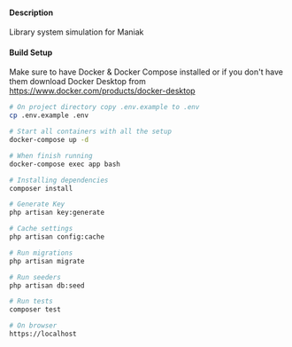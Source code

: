 #### Description
Library system simulation for Maniak

#### Build Setup

Make sure to have Docker & Docker Compose installed or if you don't have them download Docker Desktop from
https://www.docker.com/products/docker-desktop

``` bash
# On project directory copy .env.example to .env
cp .env.example .env

# Start all containers with all the setup
docker-compose up -d

# When finish running
docker-compose exec app bash

# Installing dependencies
composer install

# Generate Key
php artisan key:generate

# Cache settings
php artisan config:cache

# Run migrations
php artisan migrate

# Run seeders
php artisan db:seed

# Run tests
composer test

# On browser
https://localhost

```

